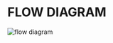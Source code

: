 # FLOW DIAGRAM
![flow diagram](https://user-images.githubusercontent.com/98824269/161343280-6840f883-3a85-4c1e-94a1-8db47b003c79.png)


